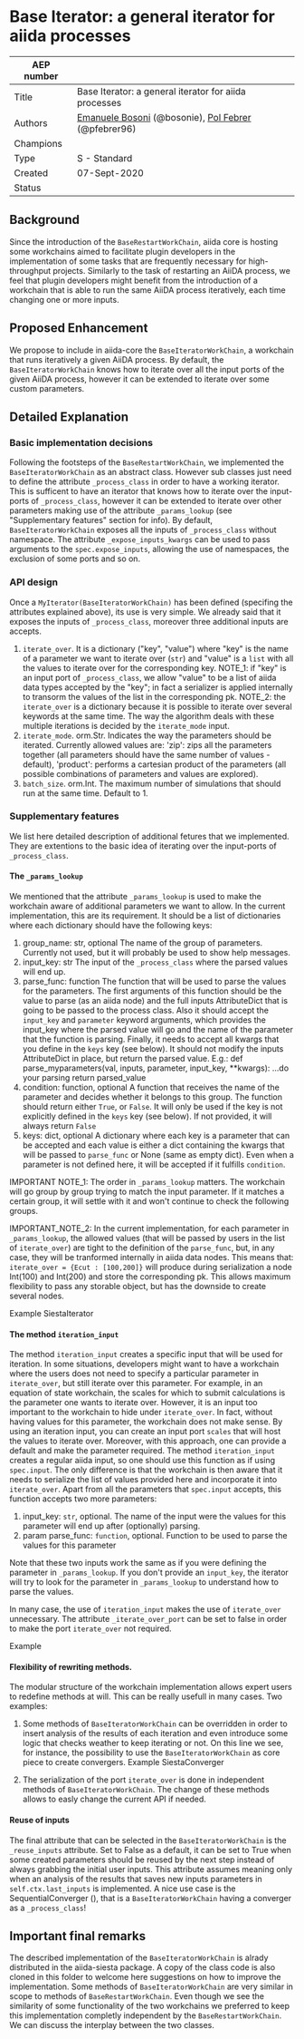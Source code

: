 # Base Iterator: a general iterator for aiida processes

| AEP number |                                                          |
|------------|--------------------------------------------------------------|
| Title      | Base Iterator: a general iterator for aiida processes               |
| Authors    | [Emanuele Bosoni](mailto:ebosoni@icmab.es) (@bosonie), [Pol Febrer](mailto:pol.febrer@icn2.cat) (@pfebrer96)|
| Champions  | 
| Type       | S - Standard                                                 |
| Created    | 07-Sept-2020                                                  |
| Status     |                                                        |

## Background

Since the introduction of the `BaseRestartWorkChain`, aiida core is hosting some workchains aimed to facilitate plugin developers in the
implementation of some tasks that are frequently necessary for high-throughput projects.
Similarly to the task of restarting an AiiDA process, we feel that plugin developers might benefit from the introduction of a workchain 
that is able to run the same AiiDA process iteratively, each time changing one or more inputs.

## Proposed Enhancement

We propose to include in aiida-core the `BaseIteratorWorkChain`, a workchain that runs iteratively a given AiiDA process. By default,
the `BaseIteratorWorkChain` knows how to iterate over all the input ports of the given AiiDA process, however it can be extended
to iterate over some custom parameters.


## Detailed Explanation

### Basic implementation decisions

Following the footsteps of the `BaseRestartWorkChain`, we implemented the `BaseIteratorWorkChain` as an abstract class. However sub classes
just need to define the attribute `_process_class` in order to have a working iterator.
This is sufficent to have an iterator that knows how to iterate over the input-ports of `_process_class`, however it can be extended to
iterate over other parameters making use of the attribute `_params_lookup` (see "Supplementary features" section for info).
By default, `BaseIteratorWorkChain` exposes all the inputs of `_process_class` without namespace. The attribute `_expose_inputs_kwargs` can
be used to pass arguments to the `spec.expose_inputs`, allowing the use of namespaces, the exclusion of some ports and so on.

### API design

Once a `MyIterator(BaseIteratorWorkChain)` has been defined (specifing the attributes explained above), its use is very simple. We already said that
it exposes the inputs of `_process_class`, moreover three additional inputs are accepts.
1. `iterate_over`. It is a dictionary ("key", "value")
    where "key" is the name of a parameter we want to iterate over (`str`) and "value" is a `list` with all
    the values to iterate over for the corresponding key. 
    NOTE_1: if "key" is an input port of `_process_class`, we allow "value" to be a list of aiida data types accepted by the "key"; 
    in fact a serializer is applied internally to transorm the values of the list in the corresponding pk. 
    NOTE_2: the `iterate_over` is a dictionary because it is
    possible to iterate over several keywords at the same time. The way the algorithm deals with these
    multiple iterations is decided by the `iterate_mode` input.
2.  `iterate_mode`. orm.Str. Indicates the way the parameters should be iterated.
    Currently allowed values are: 'zip': zips all the parameters together (all parameters should
    have the same number of values - default), 'product': performs a cartesian product of the parameters
    (all possible combinations of parameters and values are explored).
3.  `batch_size`. orm.Int. The maximum number of simulations that should run at the same time.
    Default to 1.
    
### Supplementary features

We list here detailed description of additional fetures that we implemented. They are extentions to the basic idea of iterating over the
input-ports of `_process_class`.

#### The `_params_lookup`
We mentioned that the attribute `_params_lookup` is used to make the workchain aware of additional parameters
we want to allow. In the current implementation, this are its requirement.
It should be a list of dictionaries where each dictionary should have the following keys:
1. group_name: str, optional
          The name of the group of parameters. Currently not used, but it will probably be used
          to show help messages.
2. input_key: str
          The input of the `_process_class` where the parsed values will end up.
3. parse_func: function
            The function that will be used to parse the values for the parameters. The first arguments
            of this function should be the value to parse (as an aiida node) and the full inputs
            AttributeDict that is going to be passed to the process class. Also it should accept the `input_key` and
            `parameter` keyword arguments, which provides the input_key where the parsed value will go
            and the name of the parameter that the function is parsing. Finally, it needs to accept all kwargs
            that you define in the `keys` key (see below).
            It should not modify the inputs AttributeDict in place, but return the parsed value.
            E.g.:
            def parse_myparameters(val, inputs, parameter, input_key, **kwargs):
                ...do your parsing
                return parsed_value
4.  condition: function, optional
            A function that receives the name of the parameter and decides whether it belongs to this group.
            The function should return either `True`, or `False`.
            It will only be used if the key is not explicitly defined in the `keys` key (see below).
            If not provided, it will always return `False`
5.  keys: dict, optional
            A dictionary where each key is a parameter that can be accepted and each value is either
            a dict containing the kwargs that will be passed to `parse_func` or None (same as empty dict).
            Even when a parameter is not defined here, it will be accepted if it fulfills `condition`.

IMPORTANT NOTE_1: The order in `_params_lookup` matters. The workchain will go group by group trying to
match the input parameter. If it matches a certain group, it will settle with it and won't continue to
check the following groups.

IMPORTANT_NOTE_2: In the current implementation, for each parameter in `_params_lookup`, the allowed values
(that will be passed by users in the list of `iterate_over`) are tight to the definition of the `parse_func`,
but, in any case, they will be tranformed internally in aiida data nodes. This means that:
`iterate_over = {Ecut : [100,200]}` will produce during serialization a node Int(100) and Int(200) and store 
the corresponding pk. This allows maximum flexibility to pass any storable object, but has the downside to
create several nodes.

Example SiestaIterator

#### The method `iteration_input`

The method `iteration_input` creates a specific input that will be used for iteration.
In some situations, developers might want to have a workchain where 
the users does not need to specify a particular parameter in `iterate_over`, but still
iterate over this parameter.
For example, in an equation of state workchain, the scales for which
to submit calculations is the parameter one wants to iterate over. However, it is an input
too important to the workchain to hide under `iterate_over`. In fact, without having values
for this parameter, the workchain does not make sense. By using an iteration input, you can create
an input port `scales` that will host the values to iterate over. Moreover, with this approach, one can
provide a default and make the parameter required.
The method `iteration_input` creates a regular aiida input, so one should use this function as if using `spec.input`.
The only difference is that the workchain is then aware that it needs to serialize the list of values
provided here and incorporate it into `iterate_over`.
Apart from all the parameters that `spec.input` accepts, this function accepts two more parameters:
1. input_key: `str`, optional.
            The name of the input were the values for this parameter will end up
            after (optionally) parsing.
2. param parse_func: `function`, optional.
            Function to be used to parse the values for this parameter
            
Note that these two inputs work the same as if you were defining the parameter in `_params_lookup`.
If you don't provide an `input_key`, the iterator will try to look for the parameter in `_params_lookup` to understand how to parse the values.

In many case, the use of `iteration_input` makes the use of `iterate_over` unnecessary. 
The attribute `_iterate_over_port` can be set to false in order to make the port `iterate_over` not required.

Example

#### Flexibility of rewriting methods.

The modular structure of the workchain implementation allows expert users to redefine methods at will. This can be really usefull in many
cases. Two examples:

1. Some methods of `BaseIteratorWorkChain` can be overridden in order to insert analysis of the results of each iteration and even
   introduce some logic that checks weather to keep iterating or not. On this line we see, for instance, the possibility to use
   the `BaseIteratorWorkChain` as core piece to create convergers. Example SiestaConverger

2. The serialization of the port `iterate_over` is done in independent methods of `BaseIteratorWorkChain`. The change of these
   methods allows to easly change the current API if needed.


#### Reuse of inputs

The final attribute that can be selected in the `BaseIteratorWorkChain` is the `_reuse_inputs` attribute. Set to False as a default,
it can be set to True when some created parameters should be reused by the next step instead of always
grabbing the initial user inputs. This attribute assumes meaning only when an analysis of the results that saves new inputs parameters in
`self.ctx.last_inputs` is implemented. A nice use case is the SequentialConverger (), that is a `BaseIteratorWorkChain` having a 
converger as a `_process_class`!

## Important final remarks

The described implementation of the `BaseIteratorWorkChain` is alrady distributed in the aiida-siesta package. A copy of the class code is
also cloned in this folder to welcome here suggestions on how to improve the implementation.
Some methods of `BaseIteratorWorkChain` are very similar in scope to methods of `BaseRestartWorkChain`. Even though we see the similarity of
some functionality of the two workchains we preferred to keep this implementation completly independent by the `BaseRestartWorkChain`. We can discuss
the interplay between the two classes.
